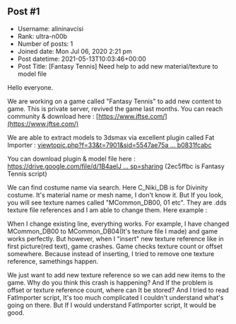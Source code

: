 ## Post #1
- Username: alininavcisi
- Rank: ultra-n00b
- Number of posts: 1
- Joined date: Mon Jul 06, 2020 2:21 pm
- Post datetime: 2021-05-13T10:03:46+00:00
- Post Title: [Fantasy Tennis] Need help to add new material/texture to model file

Hello everyone. 

We are working on a game called "Fantasy Tennis" to add new content to game. This is private server, revived the game last months. You can reach community & download here : [https://www.jftse.com/](https://www.jftse.com/)

We are able to extract models to 3dsmax via excellent plugin called Fat Importer : [viewtopic.php?f=33&t=7901&sid=5547ae75a ... b0831fcabc](https://forum.xentax.com/viewtopic.php?f=33&t=7901&sid=5547ae75ae90b80bc63cbeb0831fcabc)

You can download plugin & model file here : [https://drive.google.com/file/d/1B4aelJ ... sp=sharing](https://drive.google.com/file/d/1B4aelJG_D7YINtNASmuV3Sv6MYyGuUjh/view?usp=sharing)
(2ec5ffbc is Fantasy Tennis script)


We can find costume name via search. Here C_Niki_DB is for Divinity costume. It's material name or mesh name, I don't know it. But If you look, you will see texture names called "MCommon_DB00, 01 etc". They are .dds texture file references and I am able to change them. Here example :



When I change existing line, everything works. For example, I have changed MCommon_DB00 to MCommon_DB04(It's texture file I made) and game works perfectly. But however, when I "insert" new texture reference like in first picture(red text), game crashes. Game checks texture count or offset somewhere. Because instead of inserting, I tried to remove one texture reference, samethings happen. 

We just want to add new texture reference so we can add new items to the game. Why do you think this crash is happening? And If the problem is offset or texture reference count, where can It be stored? And I tried to read FatImporter script, It's too much complicated I couldn't understand what's going on there. But If I would understand FatImporter script, It would be good.
